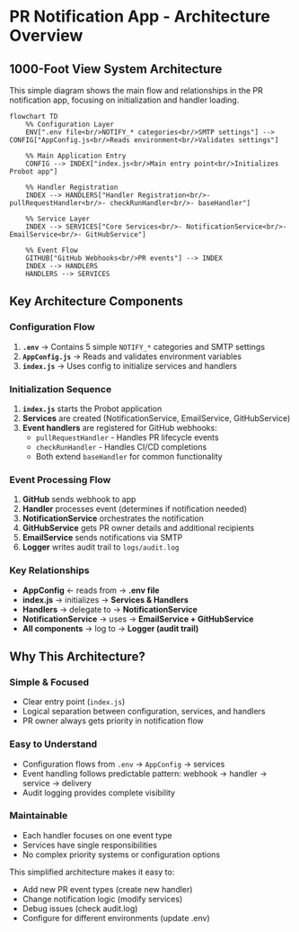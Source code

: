 # PR Notification App - Architecture Overview

## 1000-Foot View System Architecture

This simple diagram shows the main flow and relationships in the PR notification app, focusing on initialization and handler loading.

```mermaid
flowchart TD
    %% Configuration Layer
    ENV[".env file<br/>NOTIFY_* categories<br/>SMTP settings"] --> CONFIG["AppConfig.js<br/>Reads environment<br/>Validates settings"]
    
    %% Main Application Entry
    CONFIG --> INDEX["index.js<br/>Main entry point<br/>Initializes Probot app"]
    
    %% Handler Registration
    INDEX --> HANDLERS["Handler Registration<br/>- pullRequestHandler<br/>- checkRunHandler<br/>- baseHandler"]
    
    %% Service Layer  
    INDEX --> SERVICES["Core Services<br/>- NotificationService<br/>- EmailService<br/>- GitHubService"]
    
    %% Event Flow
    GITHUB["GitHub Webhooks<br/>PR events"] --> INDEX
    INDEX --> HANDLERS
    HANDLERS --> SERVICES
```

## Key Architecture Components

### **Configuration Flow**
1. **`.env`** → Contains 5 simple `NOTIFY_*` categories and SMTP settings
2. **`AppConfig.js`** → Reads and validates environment variables
3. **`index.js`** → Uses config to initialize services and handlers

### **Initialization Sequence**
1. **`index.js`** starts the Probot application
2. **Services** are created (NotificationService, EmailService, GitHubService)
3. **Event handlers** are registered for GitHub webhooks:
   - `pullRequestHandler` - Handles PR lifecycle events
   - `checkRunHandler` - Handles CI/CD completions
   - Both extend `baseHandler` for common functionality

### **Event Processing Flow**
1. **GitHub** sends webhook to app
2. **Handler** processes event (determines if notification needed)
3. **NotificationService** orchestrates the notification
4. **GitHubService** gets PR owner details and additional recipients  
5. **EmailService** sends notifications via SMTP
6. **Logger** writes audit trail to `logs/audit.log`

### **Key Relationships**
- **AppConfig** ← reads from → **.env file**
- **index.js** → initializes → **Services & Handlers**
- **Handlers** → delegate to → **NotificationService**
- **NotificationService** → uses → **EmailService + GitHubService**
- **All components** → log to → **Logger (audit trail)**

## Why This Architecture?

### **Simple & Focused**
- Clear entry point (`index.js`) 
- Logical separation between configuration, services, and handlers
- PR owner always gets priority in notification flow

### **Easy to Understand**
- Configuration flows from `.env` → `AppConfig` → services
- Event handling follows predictable pattern: webhook → handler → service → delivery
- Audit logging provides complete visibility

### **Maintainable**  
- Each handler focuses on one event type
- Services have single responsibilities
- No complex priority systems or configuration options

This simplified architecture makes it easy to:
- Add new PR event types (create new handler)
- Change notification logic (modify services)  
- Debug issues (check audit.log)
- Configure for different environments (update .env)